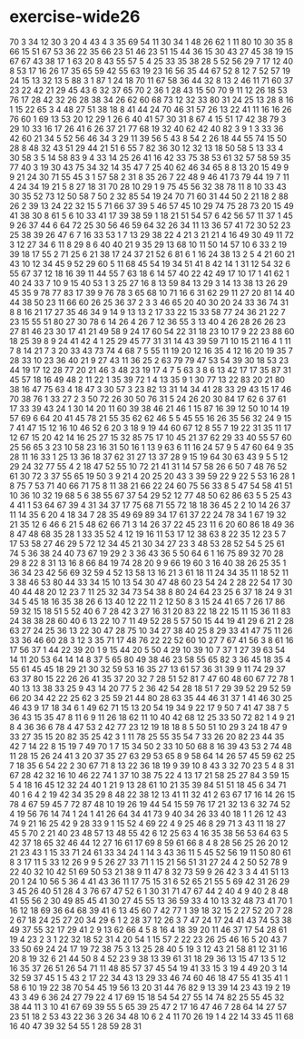 # exercise-wide26
70
3
34
12
30
3
20
4
43
4
3
35
69
54
11
30
34
1
48
26
62
1
11
80
10
30
35
8
66
15
51
67
53
36
22
35
66
23
51
46
23
51
15
44
36
15
30
43
27
45
38
19
15
67
67
43
38
17
1
63
20
8
43
55
57
5
4
25
33
35
38
28
5
52
56
29
7
17
12
40
8
53
17
16
26
17
35
65
59
42
55
63
19
23
16
56
35
44
67
52
8
12
7
52
57
19
24
15
13
32
13
5
88
3
1
87
1
24
18
70
11
67
58
36
44
32
8
13
2
46
11
71
60
37
23
22
42
21
29
45
43
6
32
37
65
70
2
36
1
28
43
15
50
70
9
11
12
26
18
53
76
17
28
42
32
26
28
38
34
26
62
60
68
73
12
32
33
80
31
24
25
13
28
8
16
1
15
22
65
3
4
48
27
51
38
18
8
41
44
24
70
46
31
57
26
13
22
41
11
16
16
26
76
60
1
69
13
53
20
12
29
1
26
6
40
41
57
30
31
8
67
4
15
51
17
42
38
79
3
29
10
33
16
17
26
41
6
26
37
21
77
68
19
32
40
62
42
40
82
3
9
1
3
33
36
42
60
21
34
5
52
56
46
34
3
29
11
39
56
5
43
8
54
2
26
18
44
55
74
15
50
28
8
48
32
43
51
29
44
21
51
6
55
7
82
36
30
12
32
13
18
50
58
5
13
33
4
30
58
3
5
14
58
83
9
4
33
14
25
26
41
16
42
33
75
38
53
61
32
57
58
59
35
77
40
3
19
30
43
75
34
32
14
35
47
7
25
40
62
46
34
65
8
8
13
20
15
49
9
9
21
24
30
71
55
45
3
1
57
58
2
31
8
35
26
7
22
48
9
46
41
73
79
44
19
7
11
4
24
34
19
21
5
8
27
18
31
70
28
10
29
1
9
75
45
56
32
38
78
11
8
10
33
43
30
35
52
73
12
50
58
7
50
2
32
85
54
19
24
70
71
60
31
44
50
2
21
18
2
88
26
2
39
13
24
22
32
15
5
71
66
37
39
5
46
57
45
10
29
74
75
28
73
20
15
49
41
38
30
8
61
5
6
10
33
41
17
39
38
59
1
18
21
51
54
57
6
42
56
57
11
37
1
45
9
26
37
44
6
64
72
25
30
56
46
59
64
32
26
34
11
13
36
57
41
72
30
52
23
25
38
39
26
47
6
7
16
33
53
1
7
13
29
38
22
4
21
3
21
21
4
16
49
30
49
11
72
3
12
27
34
6
11
8
29
8
6
40
40
21
9
35
29
13
68
10
11
50
14
57
10
6
33
2
19
39
18
17
55
2
71
25
6
21
38
17
24
37
21
52
6
81
6
1
16
24
38
13
2
5
4
21
60
21
43
10
12
34
45
9
52
29
60
5
11
68
45
54
19
34
51
41
8
42
14
1
31
12
54
32
6
55
67
37
12
18
16
39
11
44
55
7
63
18
6
14
57
40
22
42
49
17
10
17
1
41
62
1
40
24
33
7
10
9
15
40
53
1
3
25
27
16
8
13
59
84
13
29
3
14
13
38
13
26
29
45
35
9
78
77
83
17
39
9
76
78
3
65
68
10
71
16
6
31
62
29
11
27
20
81
14
40
44
38
50
23
11
66
60
26
25
36
37
2
3
3
46
65
20
40
30
20
24
33
36
74
31
8
8
16
21
17
27
35
46
34
9
14
9
13
13
2
17
33
22
15
33
58
77
24
36
21
22
7
23
15
55
51
80
27
30
78
6
14
26
4
26
7
12
36
55
3
13
40
4
26
28
26
26
23
27
81
46
23
30
17
41
21
49
58
9
24
17
60
54
22
31
18
23
10
17
9
22
23
88
60
18
25
39
8
9
24
41
42
4
1
25
29
45
77
31
31
14
43
39
59
71
10
15
21
16
4
1
11
7
8
14
21
7
3
20
33
43
73
74
4
68
7
5
55
11
19
20
12
16
35
4
12
16
20
19
35
7
28
33
10
23
36
40
21
9
27
43
11
36
25
2
63
79
79
47
53
54
39
30
18
53
23
44
19
17
12
28
77
20
21
46
3
48
23
19
17
4
7
5
63
3
8
6
13
42
17
17
35
87
31
45
57
18
16
49
48
2
11
22
1
35
39
72
1
4
13
35
9
1
30
77
13
22
83
20
21
80
38
16
47
75
63
4
18
47
3
30
57
3
23
82
13
31
14
34
41
28
33
29
43
15
17
46
70
38
76
1
33
27
2
3
50
72
26
30
50
76
31
5
24
26
20
30
84
17
62
6
37
61
17
33
39
43
24
1
30
14
20
11
60
39
38
46
21
46
1
15
87
16
39
12
50
10
14
19
57
69
6
64
20
41
45
78
21
55
35
62
62
46
5
5
45
55
16
26
35
56
32
24
9
15
7
41
47
15
12
16
10
46
52
6
20
3
18
9
19
44
60
67
12
8
55
7
19
22
31
35
11
17
12
67
15
20
42
14
16
25
27
15
32
85
75
17
10
45
21
37
62
29
33
40
55
57
60
25
56
65
3
23
10
58
23
16
31
50
16
1
13
9
63
6
11
16
24
57
9
5
47
60
64
9
35
28
11
16
33
1
25
13
36
18
37
62
31
27
13
37
28
9
15
19
64
30
63
43
9
5
5
12
29
24
32
77
55
4
2
18
47
52
55
10
72
21
41
31
14
57
58
26
6
50
7
48
76
52
61
30
72
3
37
55
65
19
50
3
9
21
4
20
25
20
43
3
39
59
22
9
22
5
53
16
28
1
8
75
7
53
71
40
66
71
75
8
11
38
21
66
22
24
60
75
56
33
8
5
47
54
58
41
51
10
36
10
32
19
68
5
6
38
55
67
37
54
29
52
12
77
48
50
62
86
63
5
5
25
43
4
41
1
53
64
67
39
4
31
34
37
17
75
68
71
55
72
18
18
36
45
2
2
10
14
26
37
11
14
35
6
20
4
18
34
7
28
35
49
69
89
34
17
61
37
22
24
78
34
1
67
19
32
21
35
12
6
46
6
21
5
48
62
66
71
3
14
26
37
22
45
23
11
6
20
60
86
18
49
36
8
47
48
68
35
28
1
33
35
52
4
12
19
16
11
53
17
12
38
63
8
22
35
12
23
5
7
17
53
58
27
46
29
5
72
12
34
45
21
30
34
27
23
3
48
53
28
52
54
5
25
61
74
5
36
38
24
40
73
67
19
29
2
3
36
43
36
5
50
64
6
1
16
75
89
32
70
28
29
8
22
8
31
13
16
8
66
84
19
74
28
20
9
9
66
19
60
3
16
40
38
26
25
35
1
36
34
23
42
56
69
32
59
4
52
13
58
13
16
21
3
61
18
11
24
34
35
11
18
52
11
3
38
46
53
80
44
33
34
15
10
13
54
30
47
48
60
23
54
24
2
28
22
54
17
30
40
44
48
20
12
23
7
11
25
32
34
73
54
38
8
80
24
64
23
25
6
37
18
24
9
31
34
5
45
18
16
35
38
26
6
13
40
12
22
11
2
12
50
8
3
15
24
41
65
7
26
17
86
59
32
15
18
51
5
52
40
6
7
28
42
3
27
16
31
20
83
22
18
22
15
11
15
36
11
83
24
38
38
28
60
40
6
13
22
10
7
11
49
52
28
5
57
50
15
44
19
41
29
6
21
2
28
63
27
24
25
36
13
22
30
47
28
75
10
34
27
38
40
25
8
29
33
41
47
75
11
26
33
36
46
60
28
3
12
3
35
71
17
48
76
22
22
52
60
10
27
7
67
41
56
3
8
61
16
17
56
37
1
44
22
39
20
1
9
15
44
20
5
50
4
29
10
39
10
7
37
1
27
39
63
54
14
11
20
53
64
14
14
8
37
5
65
80
49
38
46
23
58
55
65
82
3
36
45
18
35
4
55
61
45
45
18
29
21
30
32
59
53
16
35
27
13
61
57
36
31
39
9
11
74
29
37
63
37
80
15
22
26
26
41
35
37
20
32
7
28
51
52
81
7
47
60
48
60
67
72
78
1
40
13
13
38
33
25
9
43
14
20
77
5
2
36
42
54
28
18
51
7
29
39
52
29
52
59
66
20
34
42
22
25
62
3
25
59
21
44
80
28
63
35
44
46
31
37
1
41
46
30
25
46
43
9
17
18
34
6
1
49
62
71
15
13
20
54
19
34
9
22
17
9
50
7
41
47
38
7
5
36
43
15
35
47
8
11
6
9
11
26
18
62
11
10
40
42
68
12
25
33
50
72
82
1
4
9
21
8
4
36
36
6
78
4
47
53
2
42
77
23
12
19
18
18
8
5
50
51
10
29
3
24
18
47
9
33
27
35
15
20
82
35
25
42
3
1
11
78
25
55
35
54
7
33
26
20
82
23
44
35
42
7
14
22
8
15
19
7
49
70
1
7
15
34
50
2
33
10
50
68
8
16
39
43
53
2
74
48
11
28
15
26
24
41
3
20
37
35
27
63
29
53
65
8
9
58
64
14
26
57
45
59
62
25
7
18
35
6
54
22
2
30
67
71
8
13
22
36
18
19
9
39
10
8
43
3
32
70
23
5
4
8
31
67
28
42
32
16
10
46
22
74
1
37
10
38
75
22
4
13
17
21
58
25
27
84
3
59
15
5
4
18
16
45
12
32
24
40
1
21
9
13
28
61
10
21
35
39
84
51
51
18
45
6
34
71
40
1
6
4
2
19
42
34
35
29
8
48
22
38
12
13
41
11
32
41
2
63
67
17
16
14
26
15
78
4
67
59
45
7
72
87
48
10
19
26
19
44
54
15
59
76
17
21
32
13
6
32
74
52
4
19
56
76
14
74
1
24
1
41
26
64
34
41
73
9
40
34
26
33
40
18
1
1
26
12
43
74
9
21
16
25
42
9
28
33
9
1
15
52
4
69
22
4
9
25
46
8
29
71
3
43
11
18
27
45
5
70
2
21
40
23
48
57
13
48
55
42
6
12
25
63
4
16
35
38
56
53
64
63
5
42
37
18
65
32
46
44
12
27
16
61
17
69
8
59
61
66
8
4
8
28
56
25
26
20
12
21
23
43
1
15
33
71
24
61
33
34
24
1
14
3
43
36
11
5
45
52
56
19
11
50
80
61
8
3
17
11
5
33
12
26
9
9
5
26
27
33
71
1
15
21
56
51
31
27
24
4
2
50
52
78
9
22
40
32
10
42
51
69
50
53
21
38
9
11
47
8
32
73
59
9
26
42
3
3
4
41
51
13
20
1
24
10
56
5
36
4
41
43
36
11
17
75
15
31
6
52
65
21
55
5
69
42
31
26
29
3
45
26
40
51
28
4
3
76
67
47
52
6
1
30
31
71
47
67
44
2
40
4
9
40
2
8
48
41
55
56
2
30
49
85
45
41
30
27
45
55
13
36
59
33
4
10
13
32
48
73
41
70
1
16
12
18
69
36
64
68
39
41
6
13
45
60
7
42
77
1
39
18
32
15
2
27
52
20
7
28
2
67
18
24
25
27
20
34
29
6
1
2
28
37
12
26
3
7
47
24
17
24
41
43
74
53
38
49
37
55
32
17
29
41
2
9
13
62
66
4
5
8
16
4
18
39
20
11
46
37
17
54
28
61
19
4
23
2
3
1
22
32
18
52
31
4
20
54
1
15
57
2
22
23
26
25
46
16
5
20
43
7
33
50
69
24
24
17
19
72
38
75
3
13
25
28
40
5
19
3
12
43
21
58
81
12
31
16
20
8
19
32
6
21
44
50
8
4
52
23
9
38
13
39
61
31
18
29
36
13
15
47
13
5
12
16
35
37
26
51
26
54
71
11
48
85
57
37
45
54
19
41
33
15
3
19
4
49
20
3
14
32
59
37
45
1
5
43
2
17
22
34
43
13
29
33
46
74
60
46
18
47
55
41
35
41
1
58
6
10
19
22
38
70
54
45
19
56
13
20
31
44
76
82
9
13
39
14
23
43
19
2
19
43
3
49
6
36
24
27
79
22
4
17
69
15
18
54
54
27
55
14
74
82
25
55
45
32
38
44
11
3
10
41
67
69
39
55
5
65
39
25
47
2
17
16
47
46
7
28
64
14
27
57
23
51
18
2
53
43
22
36
3
26
34
48
10
6
2
4
11
70
26
19
1
4
22
14
33
45
11
68
16
40
47
39
32
54
55
1
28
59
28
31
